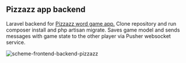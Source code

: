 ## Pizzazz app backend
Laravel backend for [Pizzazz word game app.](https://github.com/heinerbehrends/pizzazz)
Clone repository and run composer install and php artisan migrate.
Saves game model and sends messages with game state to the other player via Pusher websocket service.

![scheme-frontend-backend-pizzazz](https://raw.githubusercontent.com/heinerbehrends/pizzazz/master/Pizzazz-swin-lanes-frontend-backend.png)
